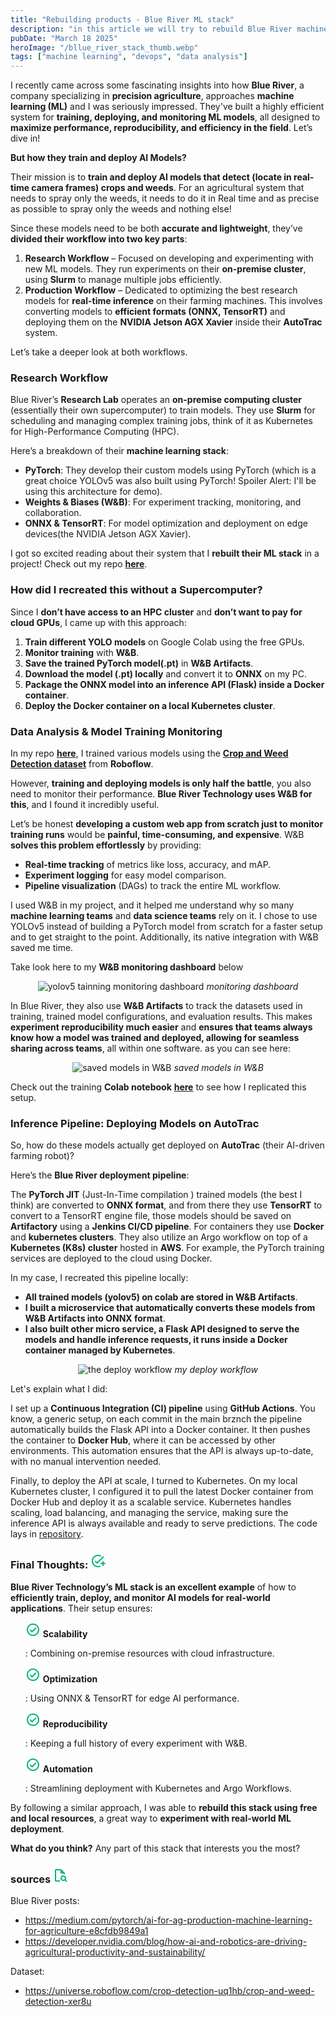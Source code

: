 ```yaml
---
title: "Rebuilding products - Blue River ML stack"
description: "in this article we will try to rebuild Blue River machine learning stack based on the info they share online."
pubDate: "March 18 2025"
heroImage: "/bllue_river_stack_thumb.webp"
tags: ["machine learning", "devops", "data analysis"]
---
```


I recently came across some fascinating insights into how **Blue River**, a company specializing in **precision agriculture**, approaches **machine learning (ML)** and I was seriously impressed. They've built a highly efficient system for **training, deploying, and monitoring ML models**, all designed to **maximize performance, reproducibility, and efficiency in the field**. Let’s dive in!  

**But how they train and deploy AI Models?** 

Their mission is to **train and deploy AI models that detect (locate in real-time camera frames) crops and weeds**. 
For an agricultural system that needs to spray only the weeds, it needs to do it in Real time and as precise as possible to spray only the weeds and nothing else!

Since these models need to be both **accurate and lightweight**, they’ve **divided their workflow into two key parts**:  
    

1. **Research Workflow** – Focused on developing and experimenting with new ML models. They run experiments on their **on-premise cluster**, using **Slurm** to manage multiple jobs efficiently.  
2. **Production Workflow** – Dedicated to optimizing the best research models for **real-time inference** on their farming machines. This involves converting models to **efficient formats (ONNX, TensorRT)** and deploying them on the **NVIDIA Jetson AGX Xavier** inside their **AutoTrac** system.  

Let’s take a deeper look at both workflows.  

### Research Workflow  

Blue River’s **Research Lab** operates an **on-premise computing cluster** (essentially their own supercomputer) to train models. They use **Slurm** for scheduling and managing complex training jobs, think of it as Kubernetes for High-Performance Computing (HPC).  

Here’s a breakdown of their **machine learning stack**:  

- **PyTorch**: They develop their custom models using PyTorch (which is a great choice YOLOv5 was also built using PyTorch! Spoiler Alert: I'll be using this architecture for demo).  
- **Weights & Biases (W&B)**: For experiment tracking, monitoring, and collaboration.  
- **ONNX & TensorRT**: For model optimization and deployment on edge devices(the NVIDIA Jetson AGX Xavier).  

I got so excited reading about their system that I **rebuilt their ML stack** in a project! Check out my repo **[here](https://github.com/talisma-cassoma/Rebuilding-ML-Stack)**.  

### How did I recreated this without a Supercomputer? 

Since I **don’t have access to an HPC cluster** and **don’t want to pay for cloud GPUs**, I came up with this approach:  

1. **Train different YOLO models** on Google Colab using the free GPUs.  
2. **Monitor training** with **W&B**.  
3. **Save the trained PyTorch model(.pt)** in **W&B Artifacts**.  
4. **Download the model (.pt) locally** and convert it to **ONNX** on my PC.  
5. **Package the ONNX model into an inference API (Flask) inside a Docker container**.  
6. **Deploy the Docker container on a local Kubernetes cluster**.  

### Data Analysis & Model Training Monitoring 

In my repo **[here](https://github.com/talisma-cassoma/Rebuilding-ML-Stack)**, I trained various models using the **[Crop and Weed Detection dataset](https://universe.roboflow.com/crop-detection-uq1hb/crop-and-weed-detection-xer8u)** from **Roboflow**.  

However, **training and deploying models is only half the battle**, you also need to monitor their performance. **Blue River Technology uses W&B for this**, and I found it incredibly useful.  

Let’s be honest **developing a custom web app from scratch just to monitor training runs** would be **painful, time-consuming, and expensive**. W&B **solves this problem effortlessly** by providing:  

- **Real-time tracking** of metrics like loss, accuracy, and mAP.  
- **Experiment logging** for easy model comparison.  
- **Pipeline visualization** (DAGs) to track the entire ML workflow.  

I used W&B in my project, and it helped me understand why so many **machine learning teams** and **data science teams** rely on it. I chose to use YOLOv5 instead of building a PyTorch model from scratch for a faster setup and to get straight to the point. Additionally, its native integration with W&B saved me time. 

Take look here to my **W&B monitoring dashboard** below      
<p align="center">  
  <img src="/WandB_models_training_infos.webp" alt="yolov5 tainning monitoring dashboard">
  <em>monitoring dashboard</em> 
</p>  

In Blue River, they also use **W&B Artifacts** to track the datasets used in training, trained model configurations, and evaluation results. This makes **experiment reproducibility much easier** and **ensures that teams always know how a model was trained and deployed, allowing for seamless sharing across teams**, all within one software. as you can see here:

<p align="center">  
  <img src="/WandB_models_registry.webp" alt=" saved models in W&B">  
  <em>saved models in W&B</em> 
</p>  

Check out the training **Colab notebook** **[here](https://github.com/talisma-cassoma/Rebuilding-ML-Stack/blob/main/plant_detection_train_and_monitoring.ipynb)** to see how I replicated this setup.  

### Inference Pipeline: Deploying Models on AutoTrac 

So, how do these models actually get deployed on **AutoTrac** (their AI-driven farming robot)?  

Here’s the **Blue River deployment pipeline**:  

The **PyTorch JIT** (Just-In-Time compilation ) trained models (the best I think) are converted to **ONNX format**, and from there they use **TensorRT** to convert to a TensorRT engine file, those models should be saved on **Artifactory** using a **Jenkins CI/CD pipeline**. For containers they use **Docker** and **kubernetes clusters**. They also utilize an Argo workflow on top of a **Kubernetes (K8s) cluster** hosted in **AWS**. For example, the PyTorch training services are deployed to the cloud using Docker.

In my case, I recreated this pipeline locally:  

- **All trained models (yolov5) on colab are stored in W&B Artifacts**.  
- **I built a microservice that automatically converts these models from W&B Artifacts into ONNX format**.  
- **I also built other micro service, a Flask API designed to serve the models and handle inference requests, it runs inside a Docker container managed by Kubernetes**.

<p align="center">  
  <img src="/deploy_pipeline.webp" alt="the deploy workflow">  
  <em>my deploy workflow</em> 
</p>
Let's explain what I did:

I set up a **Continuous Integration (CI) pipeline** using **GitHub Actions**. You know, a generic setup, on each commit in the main brznch the pipeline automatically builds the Flask API into a Docker container. It then pushes the container to **Docker Hub**, where it can be accessed by other environments. This automation ensures that the API is always up-to-date, with no manual intervention needed.

Finally, to deploy the API at scale, I turned to Kubernetes. On my local Kubernetes cluster, I configured it to pull the latest Docker container from Docker Hub and deploy it as a scalable service. Kubernetes handles scaling, load balancing, and managing the service, making sure the inference API is always available and ready to serve predictions. The code lays in [repository](https://github.com/talisma-cassoma/Rebuilding-ML-Stack).

<h3 class="flex items-center gap-1"> Final Thoughts: <svg xmlns="http://www.w3.org/2000/svg" height="24px" viewBox="0 -960 960 960" width="24px" fill="#00B37E"><path d="M480-80q-83 0-156-31.5T197-197q-54-54-85.5-127T80-480q0-83 31.5-156T197-763q54-54 127-85.5T480-880q48 0 93.5 11t87.5 32q15 8 19.5 24t-5.5 30q-10 14-26.5 18t-32.5-4q-32-15-66.5-23t-69.5-8q-134 0-227 93t-93 227q0 134 93 227t227 93q26 0 51-4t50-12q17-5 33-.5t25 19.5q8 14 3.5 30T622-105q-34 13-70 19t-72 6Zm280-200h-80q-17 0-28.5-11.5T640-320q0-17 11.5-28.5T680-360h80v-80q0-17 11.5-28.5T800-480q17 0 28.5 11.5T840-440v80h80q17 0 28.5 11.5T960-320q0 17-11.5 28.5T920-280h-80v80q0 17-11.5 28.5T800-160q-17 0-28.5-11.5T760-200v-80ZM424-408l372-373q11-11 28-11t28 11q11 11 11 28t-11 28L452-324q-12 12-28 12t-28-12L282-438q-11-11-11-28t11-28q11-11 28-11t28 11l86 86Z"/></svg>
</h3> 

**Blue River Technology’s ML stack is an excellent example** of how to **efficiently train, deploy, and monitor AI models for real-world applications**. Their setup ensures:  

<ul class="liste max-w-screen-lg grid grid-cols-1 sm:grid-cols-[repeat(2,minmax(min-content,auto))] items-center">
    <div>
       <p class="flex gap-1 items-center">
            <svg xmlns="http://www.w3.org/2000/svg" height="24px" viewBox="0 -960 960 960" width="24px" fill="#00B37E">
                <path
                    d="m424-408-86-86q-11-11-28-11t-28 11q-11 11-11 28t11 28l114 114q12 12 28 12t28-12l226-226q11-11 11-28t-11-28q-11-11-28-11t-28 11L424-408Zm56 328q-83 0-156-31.5T197-197q-54-54-85.5-127T80-480q0-83 31.5-156T197-763q54-54 127-85.5T480-880q83 0 156 31.5T763-763q54 54 85.5 127T880-480q0 83-31.5 156T763-197q-54 54-127 85.5T480-80Zm0-80q134 0 227-93t93-227q0-134-93-227t-227-93q-134 0-227 93t-93 227q0 134 93 227t227 93Zm0-320Z" />
            </svg>
            <b>Scalability</b>
        </p>
    </div>
    <span>: Combining on-premise resources with cloud infrastructure.</span>
    <div>
       <p class="flex gap-1 items-center">
            <svg xmlns="http://www.w3.org/2000/svg" height="24px" viewBox="0 -960 960 960" width="24px" fill="#00B37E">
                <path
                    d="m424-408-86-86q-11-11-28-11t-28 11q-11 11-11 28t11 28l114 114q12 12 28 12t28-12l226-226q11-11 11-28t-11-28q-11-11-28-11t-28 11L424-408Zm56 328q-83 0-156-31.5T197-197q-54-54-85.5-127T80-480q0-83 31.5-156T197-763q54-54 127-85.5T480-880q83 0 156 31.5T763-763q54 54 85.5 127T880-480q0 83-31.5 156T763-197q-54 54-127 85.5T480-80Zm0-80q134 0 227-93t93-227q0-134-93-227t-227-93q-134 0-227 93t-93 227q0 134 93 227t227 93Zm0-320Z" />
            </svg>
            <b>Optimization</b>
        </p>
    </div>
    <span>: Using ONNX & TensorRT for edge AI performance.</span>
    <div>
       <p class="flex gap-1 items-center">
            <svg xmlns="http://www.w3.org/2000/svg" height="24px" viewBox="0 -960 960 960" width="24px" fill="#00B37E">
                <path
                    d="m424-408-86-86q-11-11-28-11t-28 11q-11 11-11 28t11 28l114 114q12 12 28 12t28-12l226-226q11-11 11-28t-11-28q-11-11-28-11t-28 11L424-408Zm56 328q-83 0-156-31.5T197-197q-54-54-85.5-127T80-480q0-83 31.5-156T197-763q54-54 127-85.5T480-880q83 0 156 31.5T763-763q54 54 85.5 127T880-480q0 83-31.5 156T763-197q-54 54-127 85.5T480-80Zm0-80q134 0 227-93t93-227q0-134-93-227t-227-93q-134 0-227 93t-93 227q0 134 93 227t227 93Zm0-320Z" />
            </svg>
            <b>Reproducibility</b>
        </p>
    </div>
    <span>: Keeping a full history of every experiment with W&B.</span>
    <div>
       <p class="flex gap-1 items-center">
            <svg xmlns="http://www.w3.org/2000/svg" height="24px" viewBox="0 -960 960 960" width="24px" fill="#00B37E">
                <path
                    d="m424-408-86-86q-11-11-28-11t-28 11q-11 11-11 28t11 28l114 114q12 12 28 12t28-12l226-226q11-11 11-28t-11-28q-11-11-28-11t-28 11L424-408Zm56 328q-83 0-156-31.5T197-197q-54-54-85.5-127T80-480q0-83 31.5-156T197-763q54-54 127-85.5T480-880q83 0 156 31.5T763-763q54 54 85.5 127T880-480q0 83-31.5 156T763-197q-54 54-127 85.5T480-80Zm0-80q134 0 227-93t93-227q0-134-93-227t-227-93q-134 0-227 93t-93 227q0 134 93 227t227 93Zm0-320Z" />
            </svg>
            <b>Automation</b>
        </p>
    </div>
    <span>: Streamlining deployment with Kubernetes and Argo Workflows.</span>
</ul>


By following a similar approach, I was able to **rebuild this stack using free and local resources**, a great way to **experiment with real-world ML deployment**.  

**What do you think?**  Any part of this stack that interests you the most?  

<h3 class="flex items-center gap-1"> sources <svg xmlns="http://www.w3.org/2000/svg" height="24px" viewBox="0 -960 960 960" width="24px" fill="#00B37E"><path d="M200-800v241-1 400-640 200-200Zm0 720q-33 0-56.5-23.5T120-160v-640q0-33 23.5-56.5T200-880h287q16 0 30.5 6t25.5 17l194 194q11 11 17 25.5t6 30.5v28q0 17-11.5 28T720-540q-17 0-28.5-11.5T680-580v-20H520q-17 0-28.5-11.5T480-640v-160H200v640h220q17 0 28.5 11.5T460-120q0 17-11.5 28.5T420-80H200Zm460-120q42 0 71-29t29-71q0-42-29-71t-71-29q-42 0-71 29t-29 71q0 42 29 71t71 29ZM892-68q-11 11-28 11t-28-11l-80-80q-21 14-45.5 21t-50.5 7q-75 0-127.5-52.5T480-300q0-75 52.5-127.5T660-480q75 0 127.5 52.5T840-300q0 26-7 50.5T812-204l80 80q11 11 11 28t-11 28Z"/></svg>
</h3>

Blue River posts:

* https://medium.com/pytorch/ai-for-ag-production-machine-learning-for-agriculture-e8cfdb9849a1
* https://developer.nvidia.com/blog/how-ai-and-robotics-are-driving-agricultural-productivity-and-sustainability/

Dataset:
* https://universe.roboflow.com/crop-detection-uq1hb/crop-and-weed-detection-xer8u